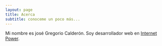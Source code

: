 ```yaml
---
layout: page
title: Acerca
subtitle: conoceme un poco más...
---
```


Mi nombre es josé Gregorio Calderón. Soy desarrollador web en [Internet Power](http://www.internetpowerhotel.com).


